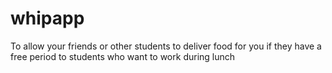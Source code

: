 # whipapp
To allow your friends or other students to deliver food for you if they have a free period to students who want to work during lunch
